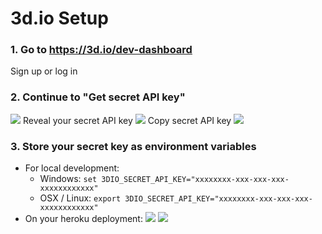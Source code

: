 # 3d.io Setup

### 1. Go to https://3d.io/dev-dashboard
Sign up or log in

### 2. Continue to "Get secret API key"
![](https://storage.3d.io/279ecbf2-02eb-49b0-a7b8-ddcdafdfb4fb/2017-08-17_07-31-09_FbaIUv/https___3d_io_dev-dashboard_.jpg)
Reveal your secret API key
![](https://storage.3d.io/279ecbf2-02eb-49b0-a7b8-ddcdafdfb4fb/2017-08-17_07-32-20_qIIdED/https___3d_io_dev-dashboard_.jpg)
Copy secret API key
![](https://storage.3d.io/279ecbf2-02eb-49b0-a7b8-ddcdafdfb4fb/2017-08-17_07-36-09_Zt6FSm/https___3d_io_dev-dashboard_.jpg)

### 3. Store your secret key as environment variables
* For local development:
  * Windows: `set 3DIO_SECRET_API_KEY="xxxxxxxx-xxx-xxx-xxx-xxxxxxxxxxxx"`
  * OSX / Linux: `export 3DIO_SECRET_API_KEY="xxxxxxxx-xxx-xxx-xxx-xxxxxxxxxxxx"`
* On your heroku deployment:
 ![](https://storage.3d.io/279ecbf2-02eb-49b0-a7b8-ddcdafdfb4fb/2017-08-17_06-18-14_2RPkfX/floor-plan-to-3d___Settings___Heroku_and_repositories.jpg)
 ![](https://storage.3d.io/279ecbf2-02eb-49b0-a7b8-ddcdafdfb4fb/2017-08-17_07-42-42_Yk2zoD/floor-plan-to-3d___Settings___Heroku.jpg)
